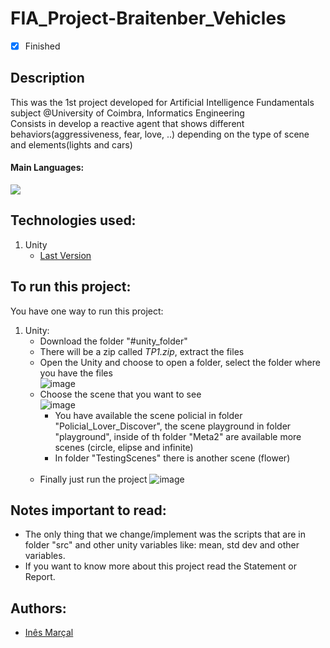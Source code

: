 # FIA_Project-Braitenber_Vehicles
- [x] Finished

## Description
This was the 1st project developed for Artificial Intelligence Fundamentals subject @University of Coimbra, Informatics Engineering<br>
Consists in develop a reactive agent that shows different behaviors(aggressiveness, fear, love, ..) depending on the type of scene and elements(lights and cars)<br>

#### Main Languages:
![](https://img.shields.io/badge/-C%23-333333?style=flat&logo=c-sharp&logoColor=239120)  

## Technologies used:
1. Unity
    - [Last Version](https://unity.com/download#how-get-started) 

## To run this project:
You have one way to run this project:
1. Unity:
    * Download the folder "#unity_folder"
    * There will be a zip called *TP1.zip*, extract the files
    * Open the Unity and choose to open a folder, select the folder where you have the files<br>
        ![image](https://i.imgur.com/M3sNLs3.png)
        <br>
    * Choose the scene that you want to see<br>
        ![image](https://i.imgur.com/7tNZpot.png)
        <br>
        - You have available the scene policial in folder "Policial_Lover_Discover", the scene playground in folder "playground", inside of th folder "Meta2" are available more scenes (circle, elipse and infinite)
        - In folder "TestingScenes" there is another scene (flower)
        <br><br>
    * Finally just run the project
        ![image](https://i.imgur.com/9NuKoTq.png)

## Notes important to read:
   - The only thing that we change/implement was the scripts that are in folder "src" and other unity variables like: mean, std dev and other variables.
   - If you want to know more about this project read the Statement or Report.

## Authors:
- [Inês Marçal](https://github.com/inesmarcal)
